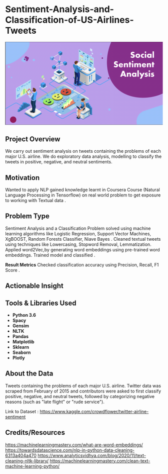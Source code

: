 # Sentiment-Analysis-and-Classification-of-US-Airlines-Tweets
![My Image](sentiment_pic.png)

## Project Overview 
We carry out sentiment analysis on tweets containing the problems of each major U.S. airline. 
We do exploratory data analysis, modelling to classify the tweets in positive, negative, and neutral sentiments.

## Motivation
Wanted to apply NLP gained knowledge learnt in Coursera Course (Natural Language Processing in Tensorflow) on real world problem to get exposure to working with Textual data .

## Problem Type
Sentiment Analysis and a Classification Problem solved using machine learning algorithms like Logistic Regression, Support Vector Machines, XgBOOST, Random Forests Classifier, Niave Bayes .
Cleaned textual tweets using techniques like Lowercasing, Stopword Removal, Lemmatization.
Applied word2Vec,by generating word embeddings using pre-trained word embeddings.
Trained model and classified .

**Result Metrics**
Checked classification accuracy using Precision, Recall, F1 Score .

## Actionable Insight

## Tools & Libraries Used
- **Python 3.6**
- **Spacy**
- **Gensim**
- **NLTK**
- **Pandas**        
- **Matplotlib**        
- **Sklearn**            
- **Seaborn**
- **Plotly** 
      

## About the Data
Tweets containing the problems of each major U.S. airline. Twitter data was scraped from February of 2015 and contributors were asked to first classify positive, negative, and neutral tweets, followed by categorizing negative reasons (such as "late flight" or "rude service").

Link to Dataset : https://www.kaggle.com/crowdflower/twitter-airline-sentiment

## Credits/Resources

https://machinelearningmastery.com/what-are-word-embeddings/
https://towardsdatascience.com/nlp-in-python-data-cleaning-6313a404a470
https://www.analyticsvidhya.com/blog/2020/11/text-cleaning-nltk-library/
https://machinelearningmastery.com/clean-text-machine-learning-python/


